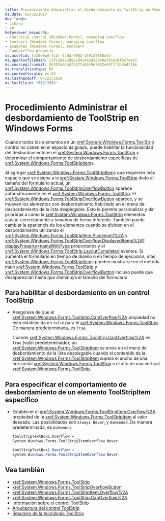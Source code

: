 ```yaml
---
title: Procedimiento Administrar el desbordamiento de ToolStrip en Windows Forms
ms.date: 03/30/2017
dev_langs:
- csharp
- vb
helpviewer_keywords:
- ToolStrip control [Windows Forms], managing overflow
- toolbars [Windows Forms], managing overflow
- examples [Windows Forms], toolbars
- CanOverflow property
ms.assetid: fa10e0ad-4cbf-4c0d-9082-359c2f855d4e
ms.openlocfilehash: 53f610a728925d454a8833a49e705818f027aec5
ms.sourcegitcommit: 9b552addadfb57fab0b9e7852ed4f1f1b8a42f8e
ms.translationtype: MT
ms.contentlocale: es-ES
ms.lasthandoff: 04/23/2019
ms.locfileid: "61913762"
---
```

# <a name="how-to-manage-toolstrip-overflow-in-windows-forms"></a>Procedimiento Administrar el desbordamiento de ToolStrip en Windows Forms

Cuando todos los elementos en un <xref:System.Windows.Forms.ToolStrip> control no caben en el espacio asignado, puede habilitar la funcionalidad del desbordamiento en el <xref:System.Windows.Forms.ToolStrip> y determinar el comportamiento de desbordamiento específicas de <xref:System.Windows.Forms.ToolStripItem>s.

Al agregar <xref:System.Windows.Forms.ToolStripItem>s que requieren más espacio que se asigna a la <xref:System.Windows.Forms.ToolStrip> dado el tamaño del formulario actual, un <xref:System.Windows.Forms.ToolStripOverflowButton> aparece automáticamente en el <xref:System.Windows.Forms.ToolStrip>. El <xref:System.Windows.Forms.ToolStripOverflowButton> aparece, y se mueven los elementos con desbordamiento habilitado en el menú de desbordamiento de la lista desplegable. Esto le permite personalizar y dar prioridad a cómo la <xref:System.Windows.Forms.ToolStrip> elementos ajustar correctamente a tamaños de forma diferente. También puede cambiar la apariencia de los elementos cuando se dividen en el desbordamiento utilizando el <xref:System.Windows.Forms.ToolStripItem.Placement%2A> y <xref:System.Windows.Forms.ToolStripOverflow.DisplayedItems%2A?displayProperty=nameWithType> propiedades y el <xref:System.Windows.Forms.ToolStrip.LayoutCompleted> eventos. Si aumenta el formulario en tiempo de diseño o en tiempo de ejecución, más <xref:System.Windows.Forms.ToolStripItem>s pueden mostrarse en el método main <xref:System.Windows.Forms.ToolStrip> y <xref:System.Windows.Forms.ToolStripOverflowButton> incluso puede que desaparezcan hasta que disminuya el tamaño del formulario.

## <a name="to-enable-overflow-on-a-toolstrip-control"></a>Para habilitar el desbordamiento en un control ToolStrip

- Asegúrese de que el <xref:System.Windows.Forms.ToolStrip.CanOverflow%2A> propiedad no está establecida en `false` para el <xref:System.Windows.Forms.ToolStrip>. De manera predeterminada, es `True`.

     Cuando <xref:System.Windows.Forms.ToolStrip.CanOverflow%2A> es `True` (valor predeterminado), un <xref:System.Windows.Forms.ToolStripItem> se envía en el menú de desbordamiento de la lista desplegable cuando el contenido de la <xref:System.Windows.Forms.ToolStripItem> supera el ancho de una horizontal <xref:System.Windows.Forms.ToolStrip> o el alto de una vertical <xref:System.Windows.Forms.ToolStrip>.

## <a name="to-specify-overflow-behavior-of-a-specific-toolstripitem"></a>Para especificar el comportamiento de desbordamiento de un elemento ToolStripItem específico

- Establecer el <xref:System.Windows.Forms.ToolStripItem.Overflow%2A> propiedad de la <xref:System.Windows.Forms.ToolStripItem> al valor deseado. Las posibilidades son `Always`, `Never`, y `AsNeeded`. De manera predeterminada, es `AsNeeded`.

    ```vb
    toolStripTextBox1.Overflow = _
    System.Windows.Forms.ToolStripItemOverflow.Never
    ```

    ```csharp
    toolStripTextBox1.Overflow = _
    System.Windows.Forms.ToolStripItemOverflow.Never;
    ```

## <a name="see-also"></a>Vea también

- <xref:System.Windows.Forms.ToolStrip>
- <xref:System.Windows.Forms.ToolStripOverflowButton>
- <xref:System.Windows.Forms.ToolStripItem.Overflow%2A>
- <xref:System.Windows.Forms.ToolStrip.CanOverflow%2A>
- [Información sobre el control ToolStrip](toolstrip-control-overview-windows-forms.md)
- [Arquitectura del control ToolStrip](toolstrip-control-architecture.md)
- [Resumen de la tecnología ToolStrip](toolstrip-technology-summary.md)
